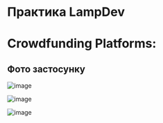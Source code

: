 # Практика LampDev


# Сrowdfunding Platforms:

## Фото застосунку
![image](https://github.com/amx122/praktika/assets/125684761/f8debe89-28b6-4a02-9844-9a0154ce243f)


![image](https://github.com/amx122/praktika/assets/125684761/bfaff168-8e96-43a8-b17d-4c7f872d7934)


![image](https://github.com/amx122/praktika/assets/125684761/8cc6a8bf-7b51-45de-b014-476855b901d4)
